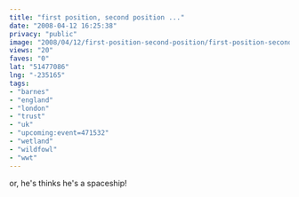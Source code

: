 ```yaml
---
title: "first position, second position ..."
date: "2008-04-12 16:25:38"
privacy: "public"
image: "2008/04/12/first-position-second-position/first-position-second-position.jpg"
views: "20"
faves: "0"
lat: "51477086"
lng: "-235165"
tags:
- "barnes"
- "england"
- "london"
- "trust"
- "uk"
- "upcoming:event=471532"
- "wetland"
- "wildfowl"
- "wwt"
---
```

or, he's thinks he's a spaceship!

